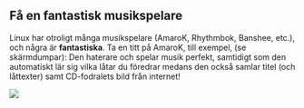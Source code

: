 <?php require("../../entete.php");?> <?php require("../../base.php");?> <?php require("../../fonctions.php");?>

<div id="corps">

<h2>Få en fantastisk musikspelare</h2>

Linux har otroligt många musikspelare (AmaroK, Rhythmbok, 
Banshee, etc.), och några är <b>fantastiska</b>. Ta en titt på 
AmaroK, till exempel, (se skärmdumpar): Den haterare och spelar musik 
perfekt, samtidigt som den automatiskt lär sig vilka låtar du föredrar 
medans den också samlar titel (och låttexter) samt CD-fodralets bild 
från internet!

<img src="Images/amarok.png" />

</div>


